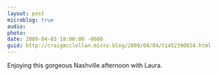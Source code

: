 ```yaml
---
layout: post
microblog: true
audio: 
photo: 
date: 2009-04-03 18:00:00 -0600
guid: http://craigmcclellan.micro.blog/2009/04/04/t1452390024.html
---
```

Enjoying this gorgeous Nashville afternoon with Laura.
